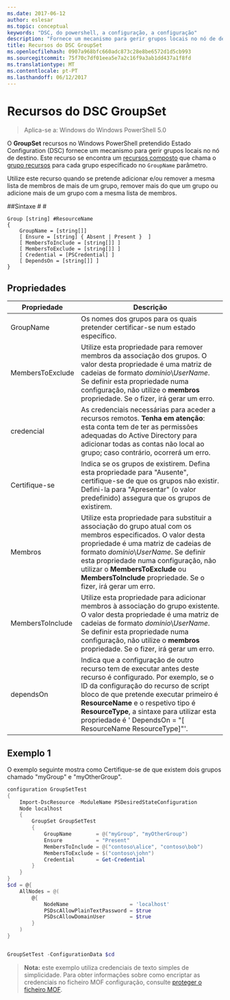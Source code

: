 ```yaml
---
ms.date: 2017-06-12
author: eslesar
ms.topic: conceptual
keywords: "DSC, do powershell, a configuração, a configuração"
description: "Fornece um mecanismo para gerir grupos locais no nó de destino."
title: Recursos do DSC GroupSet
ms.openlocfilehash: 0907a968bfc660adc873c28e8be6572d1d5cb993
ms.sourcegitcommit: 75f70c7df01eea5e7a2c16f9a3ab1dd437a1f8fd
ms.translationtype: MT
ms.contentlocale: pt-PT
ms.lasthandoff: 06/12/2017
---
```

# <a name="dsc-groupset-resource"></a>Recursos do DSC GroupSet

> Aplica-se a: Windows do Windows PowerShell 5.0

O **GroupSet** recursos no Windows PowerShell pretendido Estado Configuration (DSC) fornece um mecanismo para gerir grupos locais no nó de destino. Este recurso se encontra um [recursos composto](authoringResourceComposite.md) que chama o [grupo recursos](groupResource.md) para cada grupo especificado no `GroupName` parâmetro.

Utilize este recurso quando se pretende adicionar e/ou remover a mesma lista de membros de mais de um grupo, remover mais do que um grupo ou adicione mais de um grupo com a mesma lista de membros.

##<a name="syntax"></a>Sintaxe # #
```
Group [string] #ResourceName
{
    GroupName = [string[]]
    [ Ensure = [string] { Absent | Present }  ]
    [ MembersToInclude = [string[]] ]
    [ MembersToExclude = [string[]] ]
    [ Credential = [PSCredential] ]
    [ DependsOn = [string[]] ]
}
```

## <a name="properties"></a>Propriedades

|  Propriedade  |  Descrição   | 
|---|---| 
| GroupName| Os nomes dos grupos para os quais pretender certificar-se num estado específico.| 
| MembersToExclude| Utilize esta propriedade para remover membros da associação dos grupos. O valor desta propriedade é uma matriz de cadeias de formato *domínio*\\*UserName*. Se definir esta propriedade numa configuração, não utilize o **membros** propriedade. Se o fizer, irá gerar um erro.| 
| credencial| As credenciais necessárias para aceder a recursos remotos. **Tenha em atenção**: esta conta tem de ter as permissões adequadas do Active Directory para adicionar todas as contas não local ao grupo; caso contrário, ocorrerá um erro.
| Certifique-se| Indica se os grupos de existirem. Defina esta propriedade para "Ausente", certifique-se de que os grupos não existir. Defini-la para "Apresentar" (o valor predefinido) assegura que os grupos de existirem.| 
| Membros| Utilize esta propriedade para substituir a associação do grupo atual com os membros especificados. O valor desta propriedade é uma matriz de cadeias de formato *domínio*\\*UserName*. Se definir esta propriedade numa configuração, não utilizar o **MembersToExclude** ou **MembersToInclude** propriedade. Se o fizer, irá gerar um erro.| 
| MembersToInclude| Utilize esta propriedade para adicionar membros à associação do grupo existente. O valor desta propriedade é uma matriz de cadeias de formato *domínio*\\*UserName*. Se definir esta propriedade numa configuração, não utilize o **membros** propriedade. Se o fizer, irá gerar um erro.| 
| dependsOn | Indica que a configuração de outro recurso tem de executar antes deste recurso é configurado. Por exemplo, se o ID da configuração do recurso de script bloco de que pretende executar primeiro é __ResourceName__ e o respetivo tipo é __ResourceType__, a sintaxe para utilizar esta propriedade é ' DependsOn = "[ ResourceName ResourceType]"'.| 

## <a name="example-1"></a>Exemplo 1

O exemplo seguinte mostra como Certifique-se de que existem dois grupos chamado "myGroup" e "myOtherGroup". 

```powershell
configuration GroupSetTest
{
    Import-DscResource -ModuleName PSDesiredStateConfiguration
    Node localhost
    {
        GroupSet GroupSetTest
        {
            GroupName        = @("myGroup", "myOtherGroup")
            Ensure           = "Present"
            MembersToInclude = @("contoso\alice", "contoso\bob")
            MembersToExclude = $("contoso\john")
            Credential       = Get-Credential
        }
    }
}
$cd = @{
    AllNodes = @(
        @{
            NodeName                    = 'localhost'
            PSDscAllowPlainTextPassword = $true
            PSDscAllowDomainUser        = $true
        }
    )
}


GroupSetTest -ConfigurationData $cd
```

>**Nota:** este exemplo utiliza credenciais de texto simples de simplicidade. Para obter informações sobre como encriptar as credenciais no ficheiro MOF configuração, consulte [proteger o ficheiro MOF](secureMOF.md).


